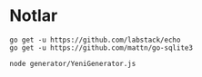 # Notlar
```
go get -u https://github.com/labstack/echo
go get -u https://github.com/mattn/go-sqlite3
```

```
node generator/YeniGenerator.js
```